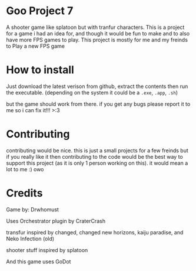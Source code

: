 # Goo Project 7
A shooter game like splatoon but with tranfur characters. This is a project
for a game i had an idea for, and though it would be fun to make and to also
have more FPS games to play. This project is mostly for me and my freinds to
Play a new FPS game

# How to install
Just download the latest verison from github, extract the contents
then run the executable. (depending on the system it could be a `.exe`, `.app`, `.sh`)

but the game should work from there. if you get any bugs please report it to me
so i can fix it!!! >:3

# Contributing
contributing would be nice. this is just a small projects for a few freinds
but if you really like it then contributing to the code would be the best way
to support this project (as it is only 1 person working on this). it would mean
a lot to me :) owo

# Credits
Game by: Drwhomust

Uses Orchestrator plugin by CraterCrash

transfur inspired by changed, changed new horizons, kaiju paradise, and
Neko Infection (old)

shooter stuff inspired by splatoon

And this game uses GoDot

